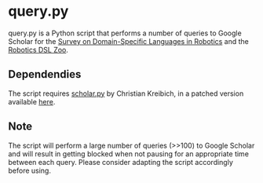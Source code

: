 query.py
========

query.py is a Python script that performs a number of queries to Google Scholar for the [Survey on Domain-Specific Languages in Robotics](http://link.springer.com/chapter/10.1007%2F978-3-319-11900-7_17) and the [Robotics DSL Zoo](http://corlab.github.io/dslzoo/).


Dependendies
------------

The script requires [scholar.py](https://github.com/ckreibich/scholar.py) by Christian Kreibich, in a patched version available [here](https://github.com/norro/scholar.py).


Note
----

The script will perform a large number of queries (>>100) to Google Scholar and will result in getting blocked when not pausing for an appropriate time between each query. Please consider adapting the script accordingly before using.


